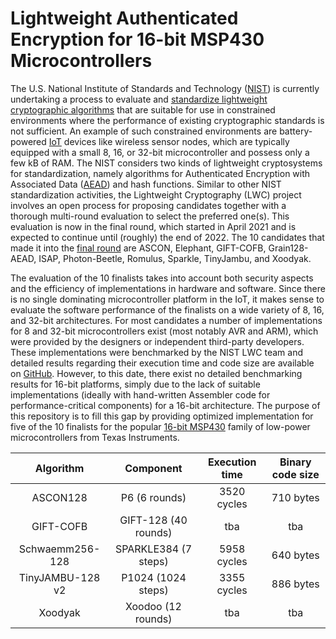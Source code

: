 # Lightweight Authenticated Encryption for 16-bit MSP430 Microcontrollers

The U.S. National Institute of Standards and Technology ([NIST](https://www.nist.gov)) is currently undertaking a process to evaluate and [standardize lightweight cryptographic algorithms](https://csrc.nist.gov/Projects/lightweight-cryptography) that are suitable for use in constrained environments where the performance of existing cryptographic standards is not sufficient. An example of such constrained environments are battery-powered [IoT](https://en.wikipedia.org/wiki/Internet_of_things) devices like wireless sensor nodes, which are typically equipped with a small 8, 16, or 32-bit microcontroller and possess only a few kB of RAM. The NIST considers two kinds of lightweight cryptosystems for standardization, namely algorithms for Authenticated Encryption with Associated Data ([AEAD](https://en.wikipedia.org/wiki/Authenticated_encryption)) and hash functions. Similar to other NIST standardization activities, the Lightweight Cryptography (LWC) project involves an open process for proposing candidates together with a thorough multi-round evaluation to select the preferred one(s). This evaluation is now in the final round, which started in April 2021 and is expected to continue until (roughly) the end of 2022. The 10 candidates that made it into the [final round](https://csrc.nist.gov/News/2021/lightweight-crypto-finalists-announced) are ASCON, Elephant, GIFT-COFB, Grain128-AEAD, ISAP, Photon-Beetle, Romulus, Sparkle, TinyJambu, and Xoodyak.


The evaluation of the 10 finalists takes into account both security aspects and the efficiency of implementations in hardware and software. Since there is no single dominating microcontroller platform in the IoT, it makes sense to evaluate the software performance of the finalists on a wide variety of 8, 16, and 32-bit architectures. For most candidates a number of implementations for 8 and 32-bit microcontrollers exist (most notably AVR and ARM), which were provided by the designers or independent third-party developers. These implementations were benchmarked by the NIST LWC team and detailed results regarding their execution time and code size are available on [GitHub](https://github.com/usnistgov/Lightweight-Cryptography-Benchmarking). However, to this date, there exist no detailed benchmarking results for 16-bit platforms, simply due to the lack of suitable implementations (ideally with hand-written Assembler code for performance-critical components) for a 16-bit architecture. The purpose of this repository is to fill this gap by providing optimized implementation for five of the 10 finalists for the popular [16-bit MSP430](https://en.wikipedia.org/wiki/TI_MSP430) family of low-power microcontrollers from Texas Instruments.


| Algorithm        | Component            | Execution time | Binary code size |
| :--------------: | :------------------: | :------------: | :--------------: |
| ASCON128         | P6 (6 rounds)        | 3520 cycles    | 710 bytes        |
| GIFT-COFB        | GIFT-128 (40 rounds) | tba            | tba              |
| Schwaemm256-128  | SPARKLE384 (7 steps) | 5958 cycles    | 640 bytes        |
| TinyJAMBU-128 v2 | P1024 (1024 steps)   | 3355 cycles    | 886 bytes        |
| Xoodyak          | Xoodoo (12 rounds)   | tba            | tba              |
